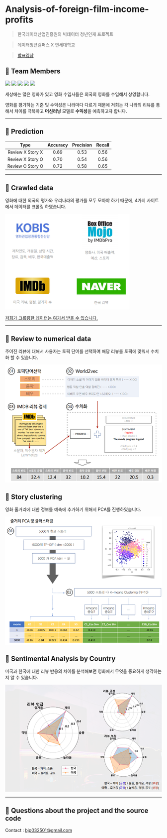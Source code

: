 # Analysis-of-foreign-film-income-profits

> 한국데이터산업진흥원의 빅데이터 청년인재 프로젝트

>  데이터청년캠퍼스 X 연세대학교

> [발표영상](https://www.youtube.com/watch?v=9_UFrXmfsuA)

## 🌱 Team Members 

 <p align="left">
<img src=https://img.shields.io/static/v1?label=&message=인진&color=red&style=flat height=20px>
<img src=https://img.shields.io/static/v1?label=&message=윤하&color=orange&style=flat height=20px>
<img src=https://img.shields.io/static/v1?label=&message=희지&color=pink&style=flat height=20px>
<img src=https://img.shields.io/static/v1?label=&message=범진&color=green&style=flat height=20px>
<img src=https://img.shields.io/static/v1?label=&message=경희&color=blue&style=flat height=20px>

세상에는 많은 영화가 있고 영화 수입사들은 외국의 영화를 수입해서 상영합니다. 

영화를 평가하는 기준 및 수익성은 나라마다 다르기 때문에 저희는 각 나라의 리뷰를 통해서 차이를 극복하고 **머신러닝** 모델로 **수익성**을 예측하고자 합니다. 


---
## 🌱 Prediction 
| Type| Accuracy | Precision | Recall |
|:-:|:-:|:-:|:-:|
|Review X  Story X | 0.69 |0.53| 0.56|
|Review X  Story O  |0.70  |0.54| 0.56|
|Review O  Story O  |0.72  |0.58| 0.65|

---

## 🌱 Crawled data

영화에 대한 외국의 평가와 우리나라의 평가를 모두 모아야 하기 때문에, 4가지 사이트에서 데이터를 크롤링 하였습니다. 

<img src="images/image3.png" width=400px>

[저희가 크롤링한 데이터는 여기서 받을 수 있습니다. ](https://drive.google.com/drive/folders/1ns7454PyNady1-GnF8vdZAt8rlovfbuZ?usp=sharing)


---

## 🌱 Review to numerical data

주어진 리뷰에 대해서 사용자는 토픽 단어를 선택하여 해당 리뷰를 토픽에 맞춰서 수치화 할 수 있습니다. 

<img src="images/image1.png" width=700px>



## 🌱 Story clustering

영화 줄거리에 대한 정보를 예측에 추가하기 위해서 PCA를 진행하였습니다. 

<img src="images/image2.png" width=700px>


## 🌱 Sentimental Analysis by Country

미국과 한국에 대한 리뷰 반응의 차이를 분석해보면 영화에서 무엇을 중요하게 생각하는지 알 수 있습니다. 

<img src="images/image5.png" width=700px>

---

## 🌱  Questions about the project and the source code

Contact : bjp032501@gmail.com
